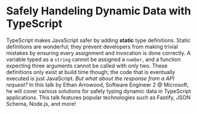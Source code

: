 # Safely Handeling Dynamic Data with TypeScript

TypeScript makes JavaScript safer by adding **static** type definitions.
Static definitions are wonderful; they prevent developers from making trivial mistakes by ensuring every assignment and invocation is done correctly.
A variable typed as a `string` cannot be assigned a `number`, and a function expecting three arguments cannot be called with only two.
These definitions only exist at build time though; the code that is eventually executed is just JavaScript.
_But what about the response from a API request?_
In this talk by Ethan Arrowood, Software Engineer 2 @ Microsoft, he will cover various solutions for safely typing dynamic data in TypeScript applications.
This talk features popular technologies such as Fastify, JSON Schema, Node.js, and more!